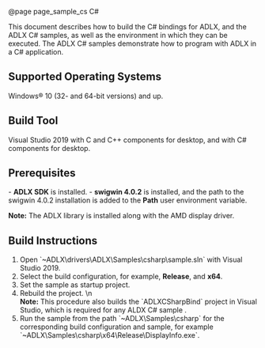 @page page_sample_cs C#
<!--
# Copyright (c) 2021 - 2022 Advanced Micro Devices, Inc. All rights reserved.
#
#-------------------------------------------------------------------------------------------------
-->
This document describes how to build the C# bindings for ADLX, and the ADLX C# samples, as well as the environment in which they can be executed. The ADLX C# samples demonstrate how to program with ADLX in a C# application.

<h2>Supported Operating Systems</h2>
Windows® 10 (32- and 64-bit versions) and up.

<h2>Build Tool</h2>
Visual Studio 2019 with C and C++ components for desktop, and with C# components for desktop.

<h2>Prerequisites</h2>
- <b>ADLX SDK</b> is installed.
- <b>swigwin 4.0.2</b> is installed, and the path to the swigwin 4.0.2 installation is added to the <b>Path</b> user environment variable.

<b>Note:</b> The ADLX library is installed along with the AMD display driver.

<h2>Build Instructions</h2>
<ol>
    <li> Open `~ADLX\drivers\ADLX\Samples\csharp\sample.sln` with Visual Studio 2019.</li>
    <li> Select the build configuration, for example, <b>Release</b>, and <b>x64</b>.</li>
    <li> Set the sample as startup project. </li>
    <li> Rebuild the project. \n</li>
    <b>Note:</b> This procedure also builds the `ADLXCSharpBind` project in Visual Studio, which is required for any ALDX C# sample .
    <li> Run the sample from the path `~ADLX\Samples\csharp` for the corresponding build configuration and sample, for example `~ADLX\Samples\csharp\x64\Release\DisplayInfo.exe`.</li>
</ol>